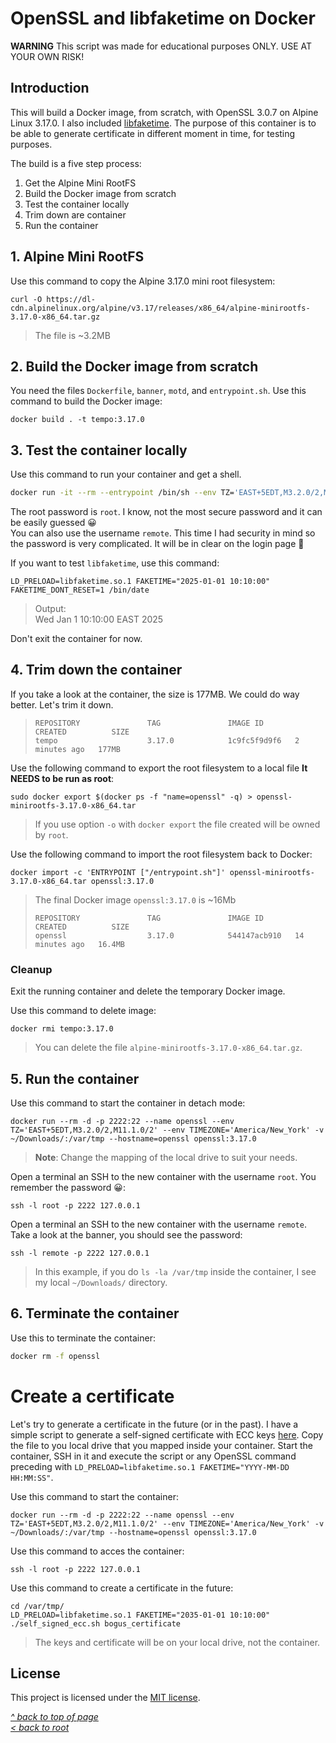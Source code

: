 # OpenSSL and libfaketime on Docker
**WARNING** This script was made for educational purposes ONLY. USE AT YOUR OWN RISK!  
## Introduction
This will build a Docker image, from scratch, with OpenSSL 3.0.7 on Alpine Linux 3.17.0. I also included [libfaketime](https://github.com/wolfcw/libfaketime). The purpose of this container is to be able to generate certificate in different moment in time, for testing purposes.  

The build is a five step process:

1. Get the Alpine Mini RootFS
2. Build the Docker image from scratch
3. Test the container locally
4. Trim down are container
5. Run the container

## 1. Alpine Mini RootFS
Use this command to copy the Alpine 3.17.0 mini root filesystem:
```shell
curl -O https://dl-cdn.alpinelinux.org/alpine/v3.17/releases/x86_64/alpine-minirootfs-3.17.0-x86_64.tar.gz
```
>The file is ~3.2MB
## 2. Build the Docker image from scratch
You need the files `Dockerfile`, `banner`, `motd`, and `entrypoint.sh`. Use this command to build the Docker image:
```shell
docker build . -t tempo:3.17.0
```
## 3. Test the container locally
Use this command to run your container and get a shell.
```sh
docker run -it --rm --entrypoint /bin/sh --env TZ='EAST+5EDT,M3.2.0/2,M11.1.0/2' --env TIMEZONE='America/New_York' --name openssl --hostname=openssl tempo:3.17.0
```
The root password is `root`. I know, not the most secure password and it can be easily guessed 😀  
You can also use the username `remote`. This time I had security in mind so the password is very complicated. It will be in clear on the login page 🤣  

If you want to test `libfaketime`, use this command:
```shell
LD_PRELOAD=libfaketime.so.1 FAKETIME="2025-01-01 10:10:00" FAKETIME_DONT_RESET=1 /bin/date
```
>Output:  
>Wed Jan  1 10:10:00 EAST 2025

Don't exit the container for now.
## 4. Trim down the container
If you take a look at the container, the size is 177MB. We could do way better. Let's trim it down.
>```
>REPOSITORY               TAG               IMAGE ID       CREATED          SIZE
>tempo                    3.17.0            1c9fc5f9d9f6   2 minutes ago   177MB
>```

Use the following command to export the root filesystem to a local file **It NEEDS to be run as root**:
```shell
sudo docker export $(docker ps -f "name=openssl" -q) > openssl-minirootfs-3.17.0-x86_64.tar
```
>If you use option `-o` with `docker export` the file created will be owned by `root`.  

Use the following command to import the root filesystem back to Docker:
```shell
docker import -c 'ENTRYPOINT ["/entrypoint.sh"]' openssl-minirootfs-3.17.0-x86_64.tar openssl:3.17.0
```

>The final Docker image `openssl:3.17.0` is ~16Mb
>```
>REPOSITORY               TAG               IMAGE ID       CREATED          SIZE
>openssl                  3.17.0            544147acb910   14 minutes ago   16.4MB
>```
### Cleanup
Exit the running container and delete the temporary Docker image.  

Use this command to delete image:
```shell
docker rmi tempo:3.17.0
```
>You can delete the file `alpine-minirootfs-3.17.0-x86_64.tar.gz`.  
## 5. Run the container
Use this command to start the container in detach mode:
```shell
docker run --rm -d -p 2222:22 --name openssl --env TZ='EAST+5EDT,M3.2.0/2,M11.1.0/2' --env TIMEZONE='America/New_York' -v ~/Downloads/:/var/tmp --hostname=openssl openssl:3.17.0
```
>**Note**: Change the mapping of the local drive to suit your needs.  

Open a terminal an SSH to the new container with the username `root`. You remember the password 😀:
```shell
ssh -l root -p 2222 127.0.0.1
```

Open a terminal an SSH to the new container with the username `remote`. Take a look at the banner, you should see the password:
```shell
ssh -l remote -p 2222 127.0.0.1
```

>In this example, if you do `ls -la /var/tmp` inside the container, I see my local `~/Downloads/` directory.  
## 6. Terminate the container
Use this to terminate the container:
```sh   
docker rm -f openssl
```
# Create a certificate
Let's try to generate a certificate in the future (or in the past). I have a simple script to generate a self-signed certificate with ECC keys [here](https://gist.github.com/ddella/f6954409d2090908f6fec1fc3280d9d1). Copy the file to you local drive that you mapped inside your container. Start the container, SSH in it and execute the script or any OpenSSL command preceding with `LD_PRELOAD=libfaketime.so.1 FAKETIME="YYYY-MM-DD HH:MM:SS"`.  

Use this command to start the container:
```
docker run --rm -d -p 2222:22 --name openssl --env TZ='EAST+5EDT,M3.2.0/2,M11.1.0/2' --env TIMEZONE='America/New_York' -v ~/Downloads/:/var/tmp --hostname=openssl openssl:3.17.0
```

Use this command to acces the container:
```shell
ssh -l root -p 2222 127.0.0.1
```

Use this command to create a certificate in the future:
```shell
cd /var/tmp/
LD_PRELOAD=libfaketime.so.1 FAKETIME="2035-01-01 10:10:00" ./self_signed_ecc.sh bogus_certificate
```
>The keys and certificate will be on your local drive, not the container.
## License
This project is licensed under the [MIT license](/LICENSE).  

[_^ back to top of page_](#OpenSSL-and-libfaketime-on-Docker)  
[_< back to root_](../../../)
